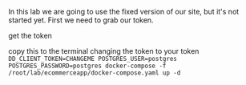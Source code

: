 In this lab we are going to use the fixed version of our site, but it's not started yet. First we need to grab our token.



get the token

copy this to the terminal changing the token to your token
`DD_CLIENT_TOKEN=CHANGEME POSTGRES_USER=postgres POSTGRES_PASSWORD=postgres docker-compose -f /root/lab/ecommerceapp/docker-compose.yaml up -d`